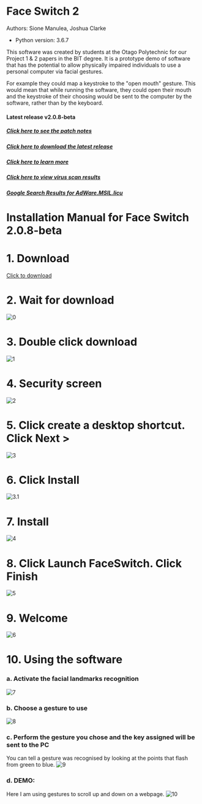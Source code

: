 # Face Switch 2
Authors: Sione Manulea, Joshua Clarke
- Python version: 3.6.7

This software was created by students at the Otago Polytechnic for our Project 1 & 2 papers in the BIT degree. It is a prototype demo of software that has the potential to allow physically impaired individuals to use a personal computer via facial gestures.

For example they could map a keystroke to the "open mouth" gesture. This would mean that while running the software, they could open their mouth and the keystroke of their choosing would be sent to the computer by the software, rather than by the keyboard.

#### Latest release v2.0.8-beta
##### [Click here to see the patch notes](https://github.com/accessibilitysoftwarehub/FaceSwitch2/wiki/Whats-new)
##### [Click here to download the latest release](https://github.com/accessibilitysoftwarehub/FaceSwitch2/releases/tag/v2.0.8-beta)
##### [Click here to learn more](https://github.com/accessibilitysoftwarehub/FaceSwitch2/wiki)
##### [Click here to view virus scan results](https://www.virustotal.com/gui/file/66ad9d0843de187895da1387aca56ec201a0e9dc0226ffb5bfb4041a434666de/detection)
##### [Google Search Results for AdWare.MSIL.licu](https://www.google.com/search?rlz=1C1AWFC_enNZ867NZ867&sxsrf=ACYBGNQHWKShg13R33T1JiEHlAUUBmIobw%3A1573801601293&ei=gU7OXa3CEYHWz7sPw_WO6A8&q=%22AdWare.MSIL.licu%22&oq=%22AdWare.MSIL.licu%22&gs_l=psy-ab.3...16237.17020..17260...0.0..0.409.592.0j1j4-1......0....1..gws-wiz.cfL2TofeRig&ved=0ahUKEwjthpHr0-vlAhUB63MBHcO6A_0Q4dUDCAs&uact=5)
# Installation Manual for Face Switch 2.0.8-beta

# 1. Download
[Click to download](https://github.com/accessibilitysoftwarehub/FaceSwitch2/releases/download/v2.0.8-beta/FaceSwitchSetup.exe)

# 2. Wait for download
![0](https://i.imgur.com/oKoAYAb.png)

# 3. Double click download

![1](https://i.imgur.com/ZNQtlEw.png)

# 4. Security screen

![2](https://i.imgur.com/ZwaQuEB.png)

# 5. Click create a desktop shortcut. Click Next >

![3](https://i.imgur.com/Ka5PJzT.png)

# 6. Click Install

![3.1](https://i.imgur.com/jdvmbOP.png)

# 7. Install

![4](https://i.imgur.com/5tM9Fqc.png)

# 8. Click Launch FaceSwitch. Click Finish

![5](https://i.imgur.com/Yv8uA6f.png)

# 9. Welcome

![6](https://i.imgur.com/K8rDPzv.png)

# 10. Using the software

### a. Activate the facial landmarks recognition
![7](https://media.giphy.com/media/f6UwgU1G0PgM9unpdH/giphy.gif)

### b. Choose a gesture to use
![8](https://media.giphy.com/media/H1AlVTkeAzcgzOUzeY/giphy.gif)

### c. Perform the gesture you chose and the key assigned will be sent to the PC
You can tell a gesture was recognised by looking at the points that flash from green to blue.
![9](https://media.giphy.com/media/RIwl1O0O1vmSJHgrpH/giphy.gif)

### d. DEMO:
Here I am using gestures to scroll up and down on a webpage.
![10](https://media.giphy.com/media/THsSFKKINGfjk0reoh/giphy.gif)
